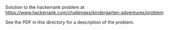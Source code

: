 Solution to the hackerrank problem at https://www.hackerrank.com/challenges/kindergarten-adventures/problem

See the PDF in this directory for a description of the problem.
